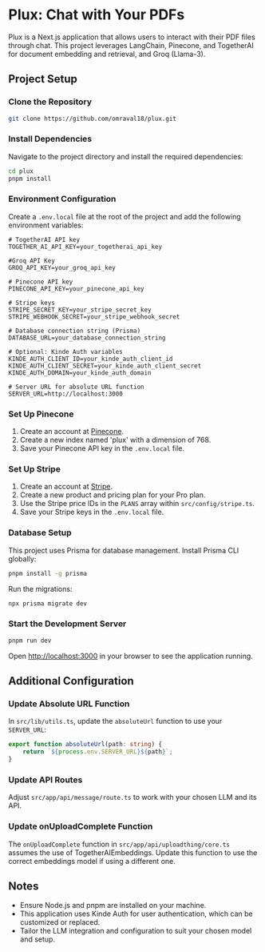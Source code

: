 # Plux: Chat with Your PDFs

Plux is a Next.js application that allows users to interact with their PDF files through chat. This project leverages LangChain, Pinecone, and TogetherAI for document embedding and retrieval, and Groq (Llama-3).

## Project Setup

### Clone the Repository

```bash
git clone https://github.com/omraval18/plux.git
```

### Install Dependencies

Navigate to the project directory and install the required dependencies:

```bash
cd plux
pnpm install
```

### Environment Configuration

Create a `.env.local` file at the root of the project and add the following environment variables:

```plaintext
# TogetherAI API key
TOGETHER_AI_API_KEY=your_togetherai_api_key

#Groq API Key
GROQ_API_KEY=your_groq_api_key

# Pinecone API key
PINECONE_API_KEY=your_pinecone_api_key

# Stripe keys
STRIPE_SECRET_KEY=your_stripe_secret_key
STRIPE_WEBHOOK_SECRET=your_stripe_webhook_secret

# Database connection string (Prisma)
DATABASE_URL=your_database_connection_string

# Optional: Kinde Auth variables
KINDE_AUTH_CLIENT_ID=your_kinde_auth_client_id
KINDE_AUTH_CLIENT_SECRET=your_kinde_auth_client_secret
KINDE_AUTH_DOMAIN=your_kinde_auth_domain

# Server URL for absolute URL function
SERVER_URL=http://localhost:3000
```

### Set Up Pinecone

1. Create an account at [Pinecone](https://www.pinecone.io/).
2. Create a new index named 'plux' with a dimension of 768.
3. Save your Pinecone API key in the `.env.local` file.

### Set Up Stripe

1. Create an account at [Stripe](https://stripe.com/).
2. Create a new product and pricing plan for your Pro plan.
3. Use the Stripe price IDs in the `PLANS` array within `src/config/stripe.ts`.
4. Save your Stripe keys in the `.env.local` file.

### Database Setup

This project uses Prisma for database management. Install Prisma CLI globally:

```bash
pnpm install -g prisma
```


Run the migrations:

```bash
npx prisma migrate dev
```

### Start the Development Server

```bash
pnpm run dev
```

Open [http://localhost:3000](http://localhost:3000) in your browser to see the application running.

## Additional Configuration

### Update Absolute URL Function

In `src/lib/utils.ts`, update the `absoluteUrl` function to use your `SERVER_URL`:

```typescript
export function absoluteUrl(path: string) {
    return `${process.env.SERVER_URL}${path}`;
}
```

### Update API Routes

Adjust `src/app/api/message/route.ts` to work with your chosen LLM and its API.

### Update onUploadComplete Function

The `onUploadComplete` function in `src/app/api/uploadthing/core.ts` assumes the use of TogetherAIEmbeddings. Update this function to use the correct embeddings model if using a different one.

## Notes

- Ensure Node.js and pnpm are installed on your machine.
- This application uses Kinde Auth for user authentication, which can be customized or replaced.
- Tailor the LLM integration and configuration to suit your chosen model and setup.


